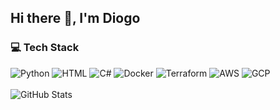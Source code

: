 ## **Hi there 👋, I'm Diogo**

### **:computer: Tech Stack**
![Python](https://img.shields.io/badge/Python-05122A?style=flat-square&logo=python)
![HTML](https://img.shields.io/badge/HTML5-05122A?style=flat-square&logo=HTML5)
![C#](https://img.shields.io/badge/CSharp-05122A?style=flat-square&logo=csharp)
![Docker](https://img.shields.io/badge/Docker-05122A?style=flat-square&logo=docker)
![Terraform](https://img.shields.io/badge/Terraform-05122A?style=flat-square&logo=terraform)
![AWS](https://img.shields.io/badge/AWS-05122A?style=flat-square&logo=amazonaws)
![GCP](https://img.shields.io/badge/GCP-05122A?style=flat-square&logo=googlecloud)
<br><br>
![GitHub Stats](https://github-readme-stats.vercel.app/api?username=diogo56&show_icons=true&count_private=true&theme=github_dark&include_all_commits=true)

<!--
**Diogo56/Diogo56** is a ✨ _special_ ✨ repository because its `README.md` (this file) appears on your GitHub profile.

Here are some ideas to get you started:

- 🔭 I’m currently working on ...
- 🌱 I’m currently learning ...
- 👯 I’m looking to collaborate on ...
- 🤔 I’m looking for help with ...
- 💬 Ask me about ...
- 📫 How to reach me: ...
- 😄 Pronouns: ...
- ⚡ Fun fact: ...
-->
